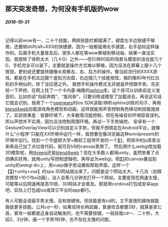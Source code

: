 ## 那天突发奇想，为何没有手机版的wow
##### *2019-10-31*   
<br />
记得以前wow有一、二十个技能，两排技能栏都摆满了，键盘左半边按键不够用，还要绑shift/alt+XXX的快捷键，因为一般都是用左手键盘，右手鼠标这样操作的。后面手机大量普及后，很多人都在等wow移植到移动端，结果一直没实现。我想除了体积太大（几十G）之外——但只用60前的场景与模型的话也就几个G，手机完全可以装下，主要就是操作方式难以移植，因为没法在屏幕上摆十几个按钮，更别说还要旋转摄像头观察左、右、后方的操作。像当前流行的XXXX游戏，都是在手机左边摆个虚拟方向盘，右边摆几个技能按钮，搞的像80年代红白机的手柄似的，除了没压感之外。     
我想手机操作模式无非就是声控跟手势。先实验一下声控，在网上找了一个卡内基·梅隆的<a href='https://cmusphinx.github.io/'>sphinx</a>库，这个库可以训练自定义发音的，比如你说“向前奔跑”、“旋风斩”，只要训练成模型了加载进去，再说这句话它就会识别。我用了一个<a href='https://www.politepix.com/openears/'>openears</a>的ios SDK读取/辨析sphinx训练的句子，再用<a href='https://www.blend4web.com/'>blend4web</a>加载游戏角色模型和动画，这样就能用声音控制角色移动和技能施放了。实验效果是：安静环境下，大多数情况能控制，但在有噪音的环境容易误判。所以声控并不实用，因为没法控制周围环境。再试一下手势操控。     
安卓有一个GestureOverlayView可以识别自定义手势，但我不想绑定在Android平台，就像什么“小程序”只能在XX环境中运行一样，我想要在像浏览器这种omnipresent的环境中运行。找到一个华盛顿大学+微软工程师开发的一个<a href='http://depts.washington.edu/acelab/proj/dollar/index.html'>$1</a>，把其中的js库拿出来再自己加了点垃圾代码，就可在h5的canvas里用了。        
然后用什么webgl库加载3D模型呢，用<a href='https://threejs.org/'>threejs</a>还是<a href='https://www.blend4web.com/'>blend4web</a>？现在大多数人都用unity，虽然笨重了点但确实好用，就用unity写控制逻辑吧，再导出为webgl。把<a href='http://depts.washington.edu/acelab/proj/dollar/index.html'>$1</a>的canvas叠加到unity的webgl div上，用vuejs做手势设置和帮助界面，这样一个【<a href='http://depts.washington.edu/acelab/proj/dollar/index.html'>$1</a>+unity+vue】的spa 3D网站就出来了。问题是这个网站太大，十几兆（血精灵模型+10个fbx动画），没人会等几分钟去打开一个网站，主要是现在网速太慢，可能等以后网速再提高10倍，3D网站才会普及。那就用cordova打包成安卓app吧，实际上打包成ios或其它平台的app都行。    

有人可能会说画手势太慢，没有按键快。但技能是有cd的，又不是按的越快就能施放更多技能。公共cd一秒，如果双持长柄武器，普通攻击都要2秒，就算是拿匕首，普攻一般都是近身自动触发的，也不需要按键。一般技能cd一、二十秒，大招2、3分钟，画一个手势1秒钟，也不存在太慢的问题。
